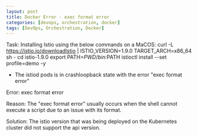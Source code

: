```yaml
---
layout: post
title: Docker Error - exec format error
categories: [devops, orchestration, docker]
tags: [DevOps, Orchestration, Docker]
---
```



Task: 
Installing Istio using the below commands on a MaCOS:
curl -L https://istio.io/downloadIstio | ISTIO_VERSION=1.9.0 TARGET_ARCH=x86_64 sh -
cd istio-1.9.0
export PATH=$PWD/bin:$PATH
istioctl install --set profile=demo -y
- The istiod pods is in crashloopback state with the error "exec format error"


Error:
exec format error

Reason:
The "exec format error" usually occurs when the shell cannot execute a script due to an issue with its format.

Solution:
The istio version that was being deployed on the Kubernetes cluster did not support the api version.